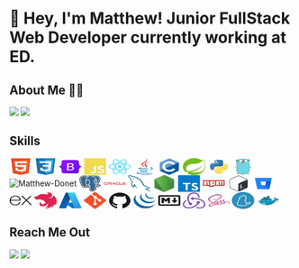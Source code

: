 # 👋 Hey, I'm Matthew! Junior FullStack Web Developer currently working at ED.

## About Me  🐱‍💻
  <div> 
   <img height="180em" src="https://github-readme-stats.vercel.app/api?username=MatthewAraujo&show_icons=true&theme=dark&include_all_commits=true&count_private=true"/>
   <img height="180em" src="https://github-readme-stats.vercel.app/api/top-langs/?username=MatthewAraujo&layout=compact&langs_count=7&card_width=255&theme=dark"/>
  </div>
  
## Skills
<div> 
  <img align="center" alt="Matthew-HTML" height="30" width="40" src="https://raw.githubusercontent.com/devicons/devicon/master/icons/html5/html5-original.svg">
  <img align="center" alt="Matthew-CSS" height="30" width="40" src="https://raw.githubusercontent.com/devicons/devicon/master/icons/css3/css3-original.svg">
  <img align="center" alt="Matthew-Bs" height="30" width="40" src="https://raw.githubusercontent.com/devicons/devicon/master/icons/bootstrap/bootstrap-original.svg">
  <img align="center" alt="Matthew-Js" height="30" width="40" src="https://raw.githubusercontent.com/devicons/devicon/master/icons/javascript/javascript-plain.svg">  
  <img align="center" alt="Matthew-React" height="30" width="40" src="https://raw.githubusercontent.com/devicons/devicon/master/icons/react/react-original.svg">
  <img align="center" alt="Matthew-Java" height="30" width="40" src="https://raw.githubusercontent.com/devicons/devicon/master/icons/java/java-original.svg">
  <img align="center" alt="Matthew-C" height="30" width="40" src="https://raw.githubusercontent.com/devicons/devicon/master/icons/c/c-original.svg">
  <img align="center" alt="Matthew-Spring" height="30" width="40" src="https://github.com/devicons/devicon/blob/master/icons/spring/spring-original.svg">
  <img align="center" alt="Matthew-Python" height="30" width="40" src="https://github.com/devicons/devicon/blob/master/icons/python/python-original.svg">
  <img align="center" alt="Matthew-Golang" height="30" width="40" src="https://raw.githubusercontent.com/devicons/devicon/master/icons/go/go-original.svg">
  <img align="center" alt="Matthew-Donet" height="30" width="40" src="https://raw.githubusercontent.com/devicons/devicon/master/icons/dotnet/dot-net-original.svg">
  <img align="center" alt="Matthew-postgresql" height="30" width="40" src="https://raw.githubusercontent.com/devicons/devicon/1119b9f84c0290e0f0b38982099a2bd027a48bf1/icons/postgresql/postgresql-original.svg">
  <img align="center" alt="Matthew-Oracle" height="30" width="40" src="https://raw.githubusercontent.com/devicons/devicon/master/icons/oracle/oracle-original.svg">
  <img align="center" alt="Matthew-mysql" height="30" width="40" src="https://raw.githubusercontent.com/devicons/devicon/master/icons/mysql/mysql-original.svg">
  <img align="center" alt="Matthew-Node" height="30" width="40" src="https://raw.githubusercontent.com/devicons/devicon/1119b9f84c0290e0f0b38982099a2bd027a48bf1/icons/nodejs/nodejs-original.svg">
  <img align="center" alt="Matthew-Typescript" height="30" width="40" src="https://raw.githubusercontent.com/devicons/devicon/1119b9f84c0290e0f0b38982099a2bd027a48bf1/icons/typescript/typescript-original.svg">
  <img align="center" alt="Matthew-NPM" height="30" width="40" src="https://raw.githubusercontent.com/devicons/devicon/1119b9f84c0290e0f0b38982099a2bd027a48bf1/icons/npm/npm-original-wordmark.svg">
  <img align="center" alt="Matthew-bash" height="30" width="40" src="https://raw.githubusercontent.com/devicons/devicon/master/icons/bash/bash-original.svg">
  <img align="center" alt="Matthew-bitbucket" height="30" width="40" src="https://raw.githubusercontent.com/devicons/devicon/master/icons/bitbucket/bitbucket-original.svg">
  <img align="center" alt="Matthew-express" height="30" width="40" src="https://raw.githubusercontent.com/devicons/devicon/master/icons/express/express-original.svg">
  <img align="center" alt="Matthew-nestjs" height="30" width="40" src="https://raw.githubusercontent.com/devicons/devicon/master/icons/nestjs/nestjs-original.svg">
  <img align="center" alt="Matthew-Azure" height="30" width="40" src="https://raw.githubusercontent.com/devicons/devicon/master/icons/azure/azure-original.svg">
  <img align="center" alt="Matthew-git" height="30" width="40" src="https://raw.githubusercontent.com/devicons/devicon/master/icons/git/git-original.svg">
  <img align="center" alt="Matthew-github" height="30" width="40" src="https://raw.githubusercontent.com/devicons/devicon/master/icons/github/github-original.svg">
  <img align="center" alt="Matthew-jquery" height="30" width="40" src="https://raw.githubusercontent.com/devicons/devicon/master/icons/jquery/jquery-original.svg">
  <img align="center" alt="Matthew-markdown" height="30" width="40" src="https://raw.githubusercontent.com/devicons/devicon/master/icons/markdown/markdown-original.svg">
  <img align="center" alt="Matthew-redux" height="30" width="40" src="https://raw.githubusercontent.com/devicons/devicon/master/icons/redux/redux-original.svg">
  <img align="center" alt="Matthew-sass" height="30" width="40" src="https://raw.githubusercontent.com/devicons/devicon/master/icons/sass/sass-original.svg">
  <img align="center" alt="Matthew-yarn" height="30" width="40" src="https://raw.githubusercontent.com/devicons/devicon/master/icons/yarn/yarn-original.svg">
  <img align="center" alt="Matthew-docker" height="30" width="40" src="https://raw.githubusercontent.com/devicons/devicon/master/icons/docker/docker-original.svg">
  </div>

## Reach Me Out
<a href="https://www.linkedin.com/in/eu-matthewaraujo/" target="_blank"><img src="https://img.shields.io/badge/-LinkedIn-%230077B5?style=for-the-badge&logo=linkedin&logoColor=white" ></a> 
<a href = "mailto::matthewaraujo.dev@gmail.com"><img src="https://img.shields.io/badge/-Gmail-%23333?style=for-the-badge&logo=gmail&logoColor=white" target="_blank"></a>
